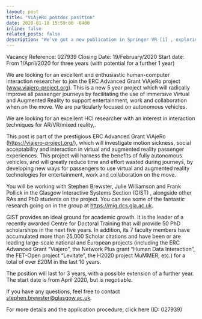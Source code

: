 ```yaml
---
layout: post
title: "ViAjeRo postdoc position"
date: 2020-01-18 15:59:00 -0400
inline: false
related_posts: false
description: "We’ve got a new publication in Springer VR [1] , exploring the big challenges in supporting passenger mixed reality experiences, from motion sickness, to physical safety, to social acceptability – it’s a really interesting review of the area, and it’s open access, so check it out!"
---
```


Vacancy Reference: 027939
Closing Date: 19/February/2020
Start date: From 1/April/2020 for three years (with potential for a further 1 year)

We are looking for an excellent and enthusiastic human-computer interaction researcher to join the ERC Advanced Grant ViAjeRo project (www.viajero-project.org). This is a  new 5 year project which will radically improve all passenger journeys by facilitating the use of immersive Virtual and Augmented Reality to support entertainment, work and collaboration when on the move. We are particularly focused on autonomous vehicles.

We are looking for an excellent HCI researcher with an interest in interaction techniques for AR/VR/mixed reality,.

This post is part of the prestigious ERC Advanced Grant ViAjeRo (https://viajero-project.org/), which will investigate motion sickness, social acceptability and interaction in virtual and augmented reality passenger experiences. This project will harness the benefits of fully autonomous vehicles, and will greatly reduce time and effort wasted during journeys, by developing new ways for passengers to use virtual and augmented reality technologies for entertainment, work and collaboration on the move.

You will be working with Stephen Brewster, Julie Williamson and Frank Pollick in the Glasgow Interactive Systems Section (GIST) , alongside other RAs and PhD students on the project. You can see some of the fantastic research going on in the group at https://mig.dcs.gla.ac.uk.

GIST provides an ideal ground for academic growth. It is the leader of a recently awarded Centre for Doctoral Training that will provide 50 PhD scholarships in the next five years. In addition, its 7 faculty members have accumulated more than 25,000 Scholar citations and have been or are leading  large-scale national and European projects (including the ERC Advanced Grant “Viajero”, the Network Plus grant “Human Data Interaction”, the FET-Open project “Levitate”, the H2020 project MuMMER, etc.) for a total of over £20M in the last 10 years.

The position will last for 3 years, with a possible extension of a further year. The start date is from April 2020, but is negotiable.

If you have any questions, feel free to contact stephen.brewster@glasgow.ac.uk.

For more details and the application procedure, click here (ID: 027939)


